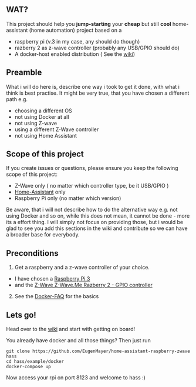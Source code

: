 WAT?
---------
This project should help you **jump-starting** your **cheap** but still **cool** home-assistant (home automation) project based on a
 - raspberry pi (v.3 in my case, any should do though)
 - razberry 2 as z-wave controller (probably any USB/GPIO should do)
 - A docker-host enabled distribution ( See the [wiki](https://github.com/EugenMayer/home-assistant-raspberry-zwave/wiki/1.-Raspberry-Pi---OS-installation))
 
Preamble
--------
What i will do here is, describe one way i took to get it done, with what i think is best practise. It might be very true, that you have chosen a different path e.g. 
 - choosing a different OS
 - not using Docker at all
 - not using Z-wave 
 - using a different Z-Wave controller
 - not using Home Assistant

Scope of this project
--------

If you create issues or questions, please ensure you keep the following scope of this project:
 - Z-Wave only ( no matter which controller type, be it USB/GPIO )
 - [Home-Assistant](https://home-assistant.io/) only
 - Raspberry Pi only (no matter which version)
 
Be aware, that i will not describe how to do the alternative way e.g. not using Docker and so on, while this does not mean,  it cannot be done - more its a effort thing. 
I will simply not focus on providing those, but i would be glad to see you add this sections in the wiki and contribute so we can have a broader base for everybody.

 
Preconditions
---------

1. Get a raspberry and a z-wave controller of your choice.
 - I have chosen a [Raspberry Pi 3](https://www.raspberrypi.org/products/raspberry-pi-3-model-b/) 
 - and the [Z-Wave Z-Wave.Me Razberry 2 - GPIO controller](https://www.amazon.com/RaZberry2-Z-Wave-Daughter-Raspberry-Automation/dp/B01M3Q764U)
    
2. See the [Docker-FAQ](https://github.com/EugenMayer/home-assistant-raspberry-zwave/wiki/4.-Docker-in-general) for the basics
 
Lets go!
-------
Head over to the [wiki](https://github.com/EugenMayer/home-assistant-raspberry-zwave/wiki) and start with getting on board!

You already have docker and all those things? Then just run

```
git clone https://github.com/EugenMayer/home-assistant-raspberry-zwave hass
cd hass/example/docker
docker-compose up
```

Now access your rpi on port 8123 and welcome to hass :)

